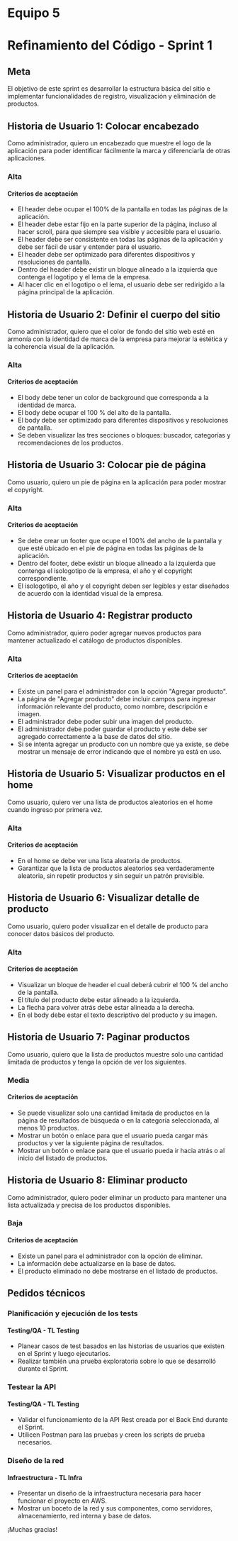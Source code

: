 # Equipo 5

# Refinamiento del Código - Sprint 1

## Meta
El objetivo de este sprint es desarrollar la estructura básica del sitio e implementar funcionalidades de registro, visualización y eliminación de productos.

## Historia de Usuario 1: Colocar encabezado
Como administrador, quiero un encabezado que muestre el logo de la aplicación para poder identificar fácilmente la marca y diferenciarla de otras aplicaciones.

### Alta
#### Criterios de aceptación
- El header debe ocupar el 100% de la pantalla en todas las páginas de la aplicación.
- El header debe estar fijo en la parte superior de la página, incluso al hacer scroll, para que siempre sea visible y accesible para el usuario.
- El header debe ser consistente en todas las páginas de la aplicación y debe ser fácil de usar y entender para el usuario.
- El header debe ser optimizado para diferentes dispositivos y resoluciones de pantalla.
- Dentro del header debe existir un bloque alineado a la izquierda que contenga el logotipo y el lema de la empresa.
- Al hacer clic en el logotipo o el lema, el usuario debe ser redirigido a la página principal de la aplicación.

## Historia de Usuario 2: Definir el cuerpo del sitio
Como administrador, quiero que el color de fondo del sitio web esté en armonía con la identidad de marca de la empresa para mejorar la estética y la coherencia visual de la aplicación.

### Alta
#### Criterios de aceptación
- El body debe tener un color de background que corresponda a la identidad de marca.
- El body debe ocupar el 100 % del alto de la pantalla.
- El body debe ser optimizado para diferentes dispositivos y resoluciones de pantalla.
- Se deben visualizar las tres secciones o bloques: buscador, categorías y recomendaciones de los productos.

## Historia de Usuario 3: Colocar pie de página
Como usuario, quiero un pie de página en la aplicación para poder mostrar el copyright.

### Alta
#### Criterios de aceptación
- Se debe crear un footer que ocupe el 100% del ancho de la pantalla y que esté ubicado en el pie de página en todas las páginas de la aplicación.
- Dentro del footer, debe existir un bloque alineado a la izquierda que contenga el isologotipo de la empresa, el año y el copyright correspondiente.
- El isologotipo, el año y el copyright deben ser legibles y estar diseñados de acuerdo con la identidad visual de la empresa.

## Historia de Usuario 4: Registrar producto
Como administrador, quiero poder agregar nuevos productos para mantener actualizado el catálogo de productos disponibles.

### Alta
#### Criterios de aceptación
- Existe un panel para el administrador con la opción "Agregar producto".
- La página de "Agregar producto" debe incluir campos para ingresar información relevante del producto, como nombre, descripción e imagen.
- El administrador debe poder subir una imagen del producto.
- El administrador debe poder guardar el producto y este debe ser agregado correctamente a la base de datos del sitio.
- Si se intenta agregar un producto con un nombre que ya existe, se debe mostrar un mensaje de error indicando que el nombre ya está en uso.

## Historia de Usuario 5: Visualizar productos en el home
Como usuario, quiero ver una lista de productos aleatorios en el home cuando ingreso por primera vez.

### Alta
#### Criterios de aceptación
- En el home se debe ver una lista aleatoria de productos.
- Garantizar que la lista de productos aleatorios sea verdaderamente aleatoria, sin repetir productos y sin seguir un patrón previsible.

## Historia de Usuario 6: Visualizar detalle de producto
Como usuario, quiero poder visualizar en el detalle de producto para conocer datos básicos del producto.

### Alta
#### Criterios de aceptación
- Visualizar un bloque de header el cual deberá cubrir el 100 % del ancho de la pantalla.
- El título del producto debe estar alineado a la izquierda.
- La flecha para volver atrás debe estar alineada a la derecha.
- En el body debe estar el texto descriptivo del producto y su imagen.

## Historia de Usuario 7: Paginar productos
Como usuario, quiero que la lista de productos muestre solo una cantidad limitada de productos y tenga la opción de ver los siguientes.

### Media
#### Criterios de aceptación
- Se puede visualizar solo una cantidad limitada de productos en la página de resultados de búsqueda o en la categoría seleccionada, al menos 10 productos.
- Mostrar un botón o enlace para que el usuario pueda cargar más productos y ver la siguiente página de resultados.
- Mostrar un botón o enlace para que el usuario pueda ir hacia atrás o al inicio del listado de productos.

## Historia de Usuario 8: Eliminar producto
Como administrador, quiero poder eliminar un producto para mantener una lista actualizada y precisa de los productos disponibles.

### Baja
#### Criterios de aceptación
- Existe un panel para el administrador con la opción de eliminar.
- La información debe actualizarse en la base de datos.
- El producto eliminado no debe mostrarse en el listado de productos.

## Pedidos técnicos

### Planificación y ejecución de los tests

#### Testing/QA - TL Testing
- Planear casos de test basados en las historias de usuarios que existen en el Sprint y luego ejecutarlos.
- Realizar también una prueba exploratoria sobre lo que se desarrolló durante el Sprint.

### Testear la API

#### Testing/QA - TL Testing
- Validar el funcionamiento de la API Rest creada por el Back End durante el Sprint.
- Utilicen Postman para las pruebas y creen los scripts de prueba necesarios.

### Diseño de la red

#### Infraestructura - TL Infra
- Presentar un diseño de la infraestructura necesaria para hacer funcionar el proyecto en AWS.
- Mostrar un boceto de la red y sus componentes, como servidores, almacenamiento, red interna y base de datos.

¡Muchas gracias!

